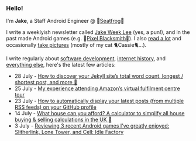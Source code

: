 ### Hello!

I'm **Jake**, a Staff Android Engineer @ 🐸[Seatfrog](https://seatfrog.com/)🐸

I write a weeklyish newsletter called [Jake Week Lee](https://jakeweeklee.substack.com) (yes, a pun!), and in the past made Android games (e.g. 🔨[Pixel Blacksmith](https://play.google.com/store/apps/details?id=uk.co.jakelee.blacksmith&hl=en_GB&gl=US)🔨). I also [read a lot](https://www.goodreads.com/jakesteam
) and occasionally [take pictures](https://www.instagram.com/jakeleeuk/) (mostly of my cat 🐈Cassie🐈...).

I write regularly about [software development](https://blog.jakelee.co.uk), [internet history](https://history.jakelee.co.uk), and [everything else](https://jakelee.co.uk), here's the latest few articles:
<!-- feed start -->
- 28 July - [How to discover your Jekyll site’s total word count, longest / shortest post, and more 🔡](https://blog.jakelee.co.uk/calculating-jekyll-blog-word-count-and-more/)
- 25 July - [My experience attending Amazon’s virtual fulfilment centre tour](http://jakelee.co.uk/amazon-virtual-fulfilment-centre-tour/)
- 23 July - [How to automatically display your latest posts (from multiple RSS feeds) on your GitHub profile](https://blog.jakelee.co.uk/showing-latest-posts-from-multiple-sources-on-github-profile/)
- 14 July - [What house can you afford? A calculator to simplify all house buying &amp; selling calculations in the UK 🏡](http://jakelee.co.uk/house-affordability-spreadsheet/)
- 3 July - [Reviewing 3 recent Android games I’ve greatly enjoyed: Slitherlink, Lone Tower, and Cell: Idle Factory](http://jakelee.co.uk/june-july-android-game-reviews/)
<!-- feed end -->
